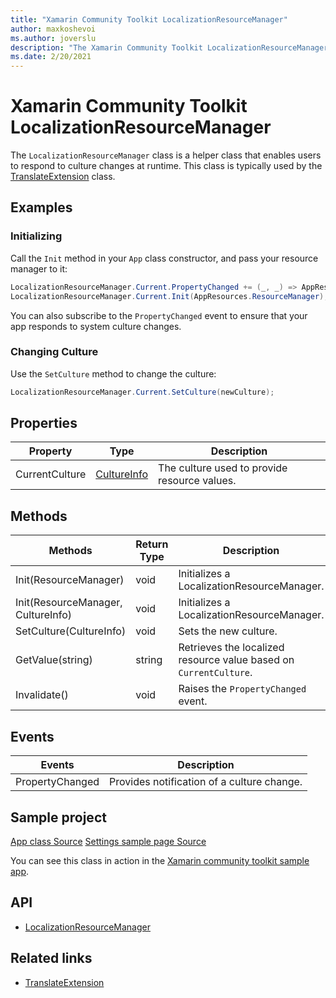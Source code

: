 ```yaml
---
title: "Xamarin Community Toolkit LocalizationResourceManager"
author: maxkoshevoi
ms.author: joverslu
description: "The Xamarin Community Toolkit LocalizationResourceManager helper class enables users to respond to culture changes at runtime."
ms.date: 2/20/2021
---
```


# Xamarin Community Toolkit LocalizationResourceManager

The `LocalizationResourceManager` class is a helper class that enables users to respond to culture changes at runtime. This class is typically used by the [TranslateExtension](../extensions/translateextension.md) class<!--"Uncomment when this class is released" and [LocalizedString](localizedstring.md)-->.

## Examples

### Initializing

Call the `Init` method in your `App` class constructor, and pass your resource manager to it:

```csharp
LocalizationResourceManager.Current.PropertyChanged += (_, _) => AppResources.Culture = LocalizationResourceManager.Current.CurrentCulture;
LocalizationResourceManager.Current.Init(AppResources.ResourceManager);
```

You can also subscribe to the `PropertyChanged` event to ensure that your app responds to system culture changes.

### Changing Culture

Use the `SetCulture` method to change the culture:

```csharp
LocalizationResourceManager.Current.SetCulture(newCulture);
```

## Properties

| Property | Type | Description |
| -- | -- | -- |
| CurrentCulture | [CultureInfo](xref:System.Globalization.CultureInfo) | The culture used to provide resource values. |

## Methods

| Methods | Return Type | Description |
| -- | -- | -- |
| Init(ResourceManager) | void | Initializes a LocalizationResourceManager. |
| Init(ResourceManager, CultureInfo) | void | Initializes a LocalizationResourceManager. |
| SetCulture(CultureInfo) | void | Sets the new culture. |
| GetValue(string) | string | Retrieves the localized resource value based on `CurrentCulture`. |
| Invalidate() | void | Raises the `PropertyChanged` event. |

## Events

| Events | Description |
| -- | -- |
| PropertyChanged | Provides notification of a culture change. |

## Sample project

[App class Source](https://github.com/xamarin/XamarinCommunityToolkit/blob/main/samples/XCT.Sample/App.xaml.cs)
[Settings sample page Source](https://github.com/xamarin/XamarinCommunityToolkit/blob/main/samples/XCT.Sample/ViewModels/SettingViewModel.cs)

You can see this class in action in the [Xamarin community toolkit sample app](https://github.com/xamarin/XamarinCommunityToolkit/tree/main/samples/XCT.Sample).

## API

- [LocalizationResourceManager](https://github.com/xamarin/XamarinCommunityToolkit/blob/main/src/CommunityToolkit/Xamarin.CommunityToolkit/Helpers/LocalizationResourceManager.shared.cs)

## Related links

- [TranslateExtension](../extensions/translateextension.md)
<!-- Uncomment when this class is released - [LocalizedString](localizedstring.md)-->
